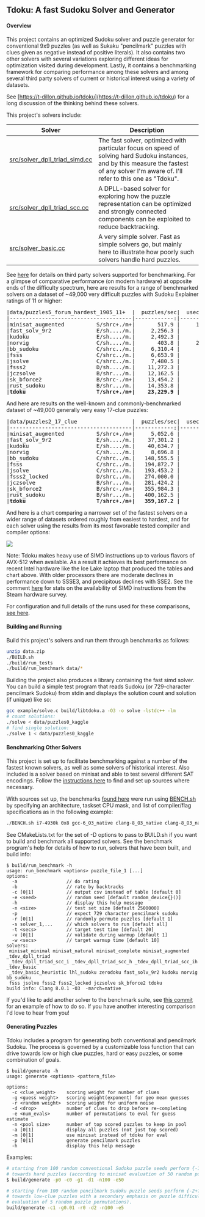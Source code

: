 ## Tdoku: A fast Sudoku Solver and Generator

#### Overview
This project contains an optimized Sudoku solver and puzzle generator for conventional 9x9 puzzles (as well as Sukaku
"pencilmark" puzzles with clues given as negative instead of positive literals). It also contains two 
other solvers with several variations exploring different ideas for optimization visited during
development. Lastly, it contains a benchmarking framework for comparing performance among these 
solvers and among several third party solvers of current or historical interest using a variety of
datasets. 

See [https://t-dillon.github.io/tdoku](https://t-dillon.github.io/tdoku) for a long discussion of the thinking behind these solvers.

This project's solvers include:

Solver | Description
-------|------------
[src/solver_dpll_triad_simd.cc](https://github.com/t-dillon/tdoku/blob/master/src/solver_dpll_triad_simd.cc) | The fast solver, optimized with particular focus on speed of solving hard Sudoku instances, and by this measure the fastest of any solver I'm aware of. I'll refer to this one as "Tdoku".
[src/solver_dpll_triad_scc.cc](https://github.com/t-dillon/tdoku/blob/master/src/solver_dpll_triad_scc.cc) | A DPLL-based solver for exploring how the puzzle representation can be optimized and strongly connected components can be exploited to reduce backtracking.
[src/solver_basic.cc](https://github.com/t-dillon/tdoku/blob/master/src/solver_basic.cc) | A very simple solver. Fast as simple solvers go, but mainly here to illustrate how poorly such solvers handle hard puzzles.

See [here](https://github.com/t-dillon/tdoku/blob/master/other/README.md) for details on third party solvers
supported for benchmarking. For a glimpse of comparative performance (on modern hardware) at opposite ends of the difficulty
spectrum, here are results for a range of benchmarked solvers on a dataset of ~49,000 very
difficult puzzles with Sudoku Explainer ratings of 11 or higher:

<pre>
|data/puzzles5_forum_hardest_1905_11+  |  puzzles/sec|  usec/puzzle|   %no_guess|  guesses/puzzle|
|--------------------------------------|------------:|------------:|-----------:|---------------:|
|minisat_augmented          S/shrc+./m+|       517.9 |     1,930.8 |       0.0% |         104.36 |
|fast_solv_9r2              E/sh..../m.|     2,256.3 |       443.2 |       0.0% |         171.66 |
|kudoku                     E/sh..../m.|     2,492.3 |       401.2 |       0.0% |         142.13 |
|norvig                     C/sh..../m.|       403.8 |     2,476.5 |       0.0% |         178.93 |
|bb_sudoku                  C/shrc../m.|     6,310.4 |       158.5 |       0.0% |         200.41 |
|fsss                       C/shrc../m.|     6,653.9 |       150.3 |       0.0% |         117.52 |
|jsolve                     C/shrc../m.|     7,480.5 |       133.7 |       0.0% |         100.21 |
|fsss2                      D/sh..../m.|    11,272.3 |        88.7 |       0.0% |         139.23 |
|jczsolve                   B/shr.../m.|    12,162.5 |        82.2 |       0.0% |         171.20 |
|sk_bforce2                 B/shrc-./m+|    13,454.2 |        74.3 |       0.0% |         122.64 |
|rust_sudoku                B/shr.../m.|    14,353.8 |        69.7 |       0.0% |         161.94 |
|<b>tdoku                      T/shrc+./m+|    23,229.9 |        43.0 |       0.0% |          64.95</b> |
</pre>

And here are results on the well-known and commonly-benchmarked dataset of ~49,000 generally very easy 17-clue puzzles:

<pre>
|data/puzzles2_17_clue                 |  puzzles/sec|  usec/puzzle|   %no_guess|  guesses/puzzle|
|--------------------------------------|------------:|------------:|-----------:|---------------:|
|minisat_augmented          S/shrc+./m+|     5,052.6 |       197.9 |      76.0% |           1.06 |
|fast_solv_9r2              E/sh..../m.|    37,301.2 |        26.8 |      44.6% |           4.47 |
|kudoku                     E/sh..../m.|    40,634.7 |        24.6 |      44.6% |           4.57 |
|norvig                     C/sh..../m.|     8,696.8 |       115.0 |      44.6% |           4.84 |
|bb_sudoku                  C/shrc../m.|   148,555.5 |         6.7 |      76.0% |           1.55 |
|fsss                       C/shrc../m.|   194,872.7 |         5.1 |      76.0% |           0.94 |
|jsolve                     C/shrc../m.|   193,453.2 |         5.2 |      76.0% |           0.77 |
|fsss2_locked               D/shrc../m.|   274,000.0 |         3.6 |      76.0% |           0.95 |
|jczsolve                   B/shr.../m.|   281,424.2 |         3.6 |      70.5% |           1.76 |
|sk_bforce2                 B/shrc-./m+|   355,984.3 |         2.8 |      74.1% |           1.02 |
|rust_sudoku                B/shr.../m.|   400,162.5 |         2.5 |      70.5% |           1.74 |
|<b>tdoku                      T/shrc+./m+|   359,167.2 |         2.8 |      78.7% |           0.61 </b>|
</pre>

And here is a chart comparing a narrower set of the fastest solvers on a wider range of datasets
ordered roughly from easiest to hardest, and for each solver using the results from its most 
favorable tested compiler and compiler options:

![](https://docs.google.com/spreadsheets/d/e/2PACX-1vRrWT05pUsB0LRS8ZR-j7WNvoUIpX6TDHBGeWhJnd7bRedgNn-a60TLVIRYO9A51yUZuXo-ugWx-ibK/pubchart?oid=1741583019&format=image)

Note: Tdoku makes heavy use of SIMD instructions up to various flavors of AVX-512 when available. As a result
it achieves its best performance on recent Intel hardware like the Ice Lake laptop that produced the tables
and chart above. With older processors there are moderate declines in performance down to SSSE3, and
precipitous declines with SSE2. See the comment [here](https://github.com/t-dillon/tdoku/blob/master/src/simd_vectors.h)
for stats on the availability of SIMD instructions from the Steam hardware survey.


For configuration and full details of the runs used for these comparisons, [see here](https://github.com/t-dillon/tdoku/tree/master/benchmarks/results_i7-1065G7/i7-1065G7_clang-11_O3_native).


#### Building and Running

Build this project's solvers and run them through benchmarks as follows:

```bash
unzip data.zip
./BUILD.sh
./build/run_tests
./build/run_benchmark data/*
```
Building the project also produces a library containing the fast simd solver.  You can build a 
simple test program that reads Sudoku (or 729-character pencilmark Sudoku) from stdin and displays 
the solution count and solution (if unique) like so:

```bash
gcc example/solve.c build/libtdoku.a -O3 -o solve -lstdc++ -lm
# count solutions:
./solve < data/puzzles0_kaggle
# find single solution:
./solve 1 < data/puzzles0_kaggle
```

#### Benchmarking Other Solvers

This project is set up to facilitate benchmarking against a number of the fastest known solvers, as
well as some solvers of historical interest. Also included is a solver based on minisat and able to
test several different SAT encodings. 
Follow the [instructions here](https://github.com/t-dillon/tdoku/blob/master/other/README.md) to find
and set up sources where necessary.

With sources set up, the benchmarks [found here](https://github.com/t-dillon/tdoku/tree/master/benchmarks) were run 
using [BENCH.sh](https://github.com/t-dillon/tdoku/blob/master/BENCH.sh) by specifying an architecture, taskset CPU mask, and list of compiler/flag specifications as
in the following example:

```bash
./BENCH.sh i7-4930k 0x8 gcc-6_O3_native clang-8_O3_native clang-8_O3_native_pgo ...
```

See CMakeLists.txt for the set of -D options to pass to BUILD.sh if you want to build and benchmark
all supported solvers. See the benchmark program's help for details of how to run, solvers that
have been built, and build info:

```
$ build/run_benchmark -h
usage: run_benchmark <options> puzzle_file_1 [...] 
options:
  -a                  // do rating
  -b                  // rate by backtracks
  -c [0|1]            // output csv instead of table [default 0]
  -e <seed>           // random seed [default random_device{}()]
  -h                  // display this help message
  -n <size>           // test set size [default 2500000]
  -p                  // expect 729 character pencilmark sudoku
  -r [0|1]            // randomly permute puzzles [default 1]
  -s solver_1,...     // which solvers to run [default all]
  -t <secs>           // target test time [default 20]
  -v [0|1]            // validate during warmup [default 1]
  -w <secs>           // target warmup time [default 10]
solvers: 
 minisat_minimal minisat_natural minisat_complete minisat_augmented _tdev_dpll_triad
 _tdev_dpll_triad_scc_i _tdev_dpll_triad_scc_h _tdev_dpll_triad_scc_ih _tdev_basic
 _tdev_basic_heuristic lhl_sudoku zerodoku fast_solv_9r2 kudoku norvig bb_sudoku
 fsss jsolve fsss2 fsss2_locked jczsolve sk_bforce2 tdoku
build info: Clang 8.0.1 -O3  -march=native
```

If you'd like to add another solver to the benchmark suite, see [this commit](https://github.com/t-dillon/tdoku/commit/98b599074a00f15b7a13761053b984e237b8511a) for an example of
how to do so. If you have another interesting comparison I'd love to hear from you!

#### Generating Puzzles

Tdoku includes a program for generating both conventional and pencilmark Sudoku. The process is
governed by a customizable loss function that can drive towards low or high clue puzzles, hard
or easy puzzles, or some combination of goals.
```
$ build/generate -h
usage: generate <options> <pattern_file>

options:
  -c <clue_weight>    scoring weight for number of clues
  -g <guess weight>   scoring weight(exponent) for geo mean guesses
  -r <random weight>  scoring weight for uniform noise
  -d <drop>           number of clues to drop before re-completing
  -e <num_evals>      number of permutations to eval for guess estimate
  -n <pool size>      number of top scored puzzles to keep in pool
  -a [0|1]            display all puzzles (not just top scored)
  -m [0|1]            use minisat instead of tdoku for eval
  -p [0|1]            generate pencilmark puzzles
  -h                  display this help message
```
Examples:
```bash
# starting from 100 random conventional Sudoku puzzle seeds perform {-1+?} generation driving 
# towards hard puzzles (according to minisat evaluation of 50 random puzzle permutations). 
$ build/generate -p0 -c0 -g1 -d1 -n100 -e50

# starting from 100 random pencilmark Sudoku puzzle seeds perform {-2+?} generation driving  
# towards low-clue puzzles with a secondary emphasis on puzzle difficulty (according to minisat 
# evaluation of 5 random puzzle permutations). 
build/generate -c1 -g0.01 -r0 -d2 -n100 -e5
```
